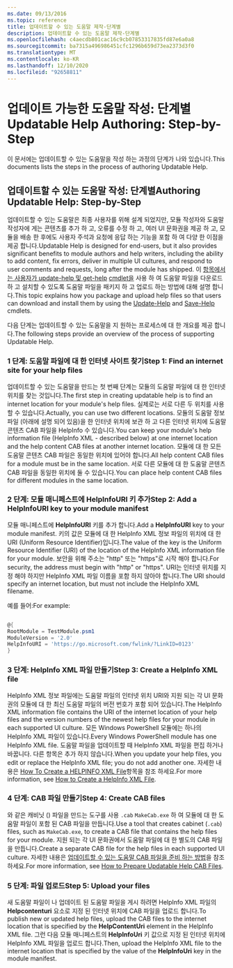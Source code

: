 ```yaml
---
ms.date: 09/13/2016
ms.topic: reference
title: 업데이트할 수 있는 도움말 제작-단계별
description: 업데이트할 수 있는 도움말 제작-단계별
ms.openlocfilehash: c4aecdb801cac16c9cb07853317835fd87e6a0a8
ms.sourcegitcommit: ba7315a496986451cfc1296b659d73ea2373d3f0
ms.translationtype: MT
ms.contentlocale: ko-KR
ms.lasthandoff: 12/10/2020
ms.locfileid: "92658811"
---
```

# <a name="updatable-help-authoring-step-by-step"></a><span data-ttu-id="d8914-103">업데이트 가능한 도움말 작성: 단계별</span><span class="sxs-lookup"><span data-stu-id="d8914-103">Updatable Help Authoring: Step-by-Step</span></span>

<span data-ttu-id="d8914-104">이 문서에는 업데이트할 수 있는 도움말을 작성 하는 과정의 단계가 나와 있습니다.</span><span class="sxs-lookup"><span data-stu-id="d8914-104">This documents lists the steps in the process of authoring Updatable Help.</span></span>

## <a name="authoring-updatable-help-step-by-step"></a><span data-ttu-id="d8914-105">업데이트할 수 있는 도움말 작성: 단계별</span><span class="sxs-lookup"><span data-stu-id="d8914-105">Authoring Updatable Help: Step-by-Step</span></span>

<span data-ttu-id="d8914-106">업데이트할 수 있는 도움말은 최종 사용자를 위해 설계 되었지만, 모듈 작성자와 도움말 작성자에 게는 콘텐츠를 추가 하 고, 오류를 수정 하 고, 여러 UI 문화권을 제공 하 고, 모듈을 배송 한 후에도 사용자 주석과 요청에 응답 하는 기능을 포함 하 여 다양 한 이점을 제공 합니다.</span><span class="sxs-lookup"><span data-stu-id="d8914-106">Updatable Help is designed for end-users, but it also provides significant benefits to module authors and help writers, including the ability to add content, fix errors, deliver in multiple UI cultures, and respond to user comments and requests, long after the module has shipped.</span></span> <span data-ttu-id="d8914-107">이 [항목에서는 사용자가 update-help 및 get-help](/powershell/module/Microsoft.PowerShell.Core/Update-Help) [cmdlet을](/powershell/module/Microsoft.PowerShell.Core/Save-Help) 사용 하 여 도움말 파일을 다운로드 하 고 설치할 수 있도록 도움말 파일을 패키지 하 고 업로드 하는 방법에 대해 설명 합니다.</span><span class="sxs-lookup"><span data-stu-id="d8914-107">This topic explains how you package and upload help files so that users can download and install them by using the [Update-Help](/powershell/module/Microsoft.PowerShell.Core/Update-Help) and [Save-Help](/powershell/module/Microsoft.PowerShell.Core/Save-Help) cmdlets.</span></span>

<span data-ttu-id="d8914-108">다음 단계는 업데이트할 수 있는 도움말을 지 원하는 프로세스에 대 한 개요를 제공 합니다.</span><span class="sxs-lookup"><span data-stu-id="d8914-108">The following steps provide an overview of the process of supporting Updatable Help.</span></span>

### <a name="step-1-find-an-internet-site-for-your-help-files"></a><span data-ttu-id="d8914-109">1 단계: 도움말 파일에 대 한 인터넷 사이트 찾기</span><span class="sxs-lookup"><span data-stu-id="d8914-109">Step 1: Find an internet site for your help files</span></span>

<span data-ttu-id="d8914-110">업데이트할 수 있는 도움말을 만드는 첫 번째 단계는 모듈의 도움말 파일에 대 한 인터넷 위치를 찾는 것입니다.</span><span class="sxs-lookup"><span data-stu-id="d8914-110">The first step in creating updatable help is to find an internet location for your module's help files.</span></span> <span data-ttu-id="d8914-111">실제로는 서로 다른 두 위치를 사용할 수 있습니다.</span><span class="sxs-lookup"><span data-stu-id="d8914-111">Actually, you can use two different locations.</span></span> <span data-ttu-id="d8914-112">모듈의 도움말 정보 파일 (아래에 설명 되어 있음)을 한 인터넷 위치에 보관 하 고 다른 인터넷 위치에 도움말 콘텐츠 CAB 파일을 HelpInfo 수 있습니다.</span><span class="sxs-lookup"><span data-stu-id="d8914-112">You can keep your module's help information file (HelpInfo XML - described below) at one internet location and the help content CAB files at another internet location.</span></span> <span data-ttu-id="d8914-113">모듈에 대 한 모든 도움말 콘텐츠 CAB 파일은 동일한 위치에 있어야 합니다.</span><span class="sxs-lookup"><span data-stu-id="d8914-113">All help content CAB files for a module must be in the same location.</span></span> <span data-ttu-id="d8914-114">서로 다른 모듈에 대 한 도움말 콘텐츠 CAB 파일을 동일한 위치에 둘 수 있습니다.</span><span class="sxs-lookup"><span data-stu-id="d8914-114">You can place help content CAB files for different modules in the same location.</span></span>

### <a name="step-2-add-a-helpinfouri-key-to-your-module-manifest"></a><span data-ttu-id="d8914-115">2 단계: 모듈 매니페스트에 HelpInfoURI 키 추가</span><span class="sxs-lookup"><span data-stu-id="d8914-115">Step 2: Add a HelpInfoURI key to your module manifest</span></span>

<span data-ttu-id="d8914-116">모듈 매니페스트에 **HelpInfoURI** 키를 추가 합니다.</span><span class="sxs-lookup"><span data-stu-id="d8914-116">Add a **HelpInfoURI** key to your module manifest.</span></span> <span data-ttu-id="d8914-117">키의 값은 모듈에 대 한 HelpInfo XML 정보 파일의 위치에 대 한 URI (Uniform Resource Identifier)입니다.</span><span class="sxs-lookup"><span data-stu-id="d8914-117">The value of the key is the Uniform Resource Identifier (URI) of the location of the HelpInfo XML information file for your module.</span></span> <span data-ttu-id="d8914-118">보안을 위해 주소는 "http" 또는 "https"로 시작 해야 합니다.</span><span class="sxs-lookup"><span data-stu-id="d8914-118">For security, the address must begin with "http" or "https".</span></span> <span data-ttu-id="d8914-119">URI는 인터넷 위치를 지정 해야 하지만 HelpInfo XML 파일 이름을 포함 하지 않아야 합니다.</span><span class="sxs-lookup"><span data-stu-id="d8914-119">The URI should specify an internet location, but must not include the HelpInfo XML filename.</span></span>

<span data-ttu-id="d8914-120">예를 들어:</span><span class="sxs-lookup"><span data-stu-id="d8914-120">For example:</span></span>

```powershell

@{
RootModule = TestModule.psm1
ModuleVersion = '2.0'
HelpInfoURI = 'https://go.microsoft.com/fwlink/?LinkID=0123'
}
```

### <a name="step-3-create-a-helpinfo-xml-file"></a><span data-ttu-id="d8914-121">3 단계: HelpInfo XML 파일 만들기</span><span class="sxs-lookup"><span data-stu-id="d8914-121">Step 3: Create a HelpInfo XML file</span></span>

<span data-ttu-id="d8914-122">HelpInfo XML 정보 파일에는 도움말 파일의 인터넷 위치 URI와 지원 되는 각 UI 문화권의 모듈에 대 한 최신 도움말 파일의 버전 번호가 포함 되어 있습니다.</span><span class="sxs-lookup"><span data-stu-id="d8914-122">The HelpInfo XML information file contains the URI of the internet location of your help files and the version numbers of the newest help files for your module in each supported UI culture.</span></span> <span data-ttu-id="d8914-123">모든 Windows PowerShell 모듈에는 하나의 HelpInfo XML 파일이 있습니다.</span><span class="sxs-lookup"><span data-stu-id="d8914-123">Every Windows PowerShell module has one HelpInfo XML file.</span></span> <span data-ttu-id="d8914-124">도움말 파일을 업데이트할 때 HelpInfo XML 파일을 편집 하거나 바꿉니다. 다른 항목은 추가 하지 않습니다.</span><span class="sxs-lookup"><span data-stu-id="d8914-124">When you update your help files, you edit or replace the HelpInfo XML file; you do not add another one.</span></span> <span data-ttu-id="d8914-125">자세한 내용은 [How To Create a HELPINFO XML File](./how-to-create-a-helpinfo-xml-file.md)항목을 참조 하세요.</span><span class="sxs-lookup"><span data-stu-id="d8914-125">For more information, see [How to Create a HelpInfo XML File](./how-to-create-a-helpinfo-xml-file.md).</span></span>

### <a name="step-4-create-cab-files"></a><span data-ttu-id="d8914-126">4 단계: CAB 파일 만들기</span><span class="sxs-lookup"><span data-stu-id="d8914-126">Step 4: Create CAB files</span></span>

<span data-ttu-id="d8914-127">와 같은 캐비닛 () 파일을 만드는 도구를 사용 `.cab` `MakeCab.exe` 하 여 모듈에 대 한 도움말 파일이 포함 된 CAB 파일을 만듭니다.</span><span class="sxs-lookup"><span data-stu-id="d8914-127">Use a tool that creates cabinet (`.cab`) files, such as `MakeCab.exe`, to create a CAB file that contains the help files for your module.</span></span> <span data-ttu-id="d8914-128">지원 되는 각 UI 문화권에서 도움말 파일에 대 한 별도의 CAB 파일을 만듭니다.</span><span class="sxs-lookup"><span data-stu-id="d8914-128">Create a separate CAB file for the help files in each supported UI culture.</span></span> <span data-ttu-id="d8914-129">자세한 내용은 [업데이트할 수 있는 도움말 CAB 파일을 준비 하는 방법](./how-to-prepare-updatable-help-cab-files.md)을 참조 하세요.</span><span class="sxs-lookup"><span data-stu-id="d8914-129">For more information, see [How to Prepare Updatable Help CAB Files](./how-to-prepare-updatable-help-cab-files.md).</span></span>

### <a name="step-5-upload-your-files"></a><span data-ttu-id="d8914-130">5 단계: 파일 업로드</span><span class="sxs-lookup"><span data-stu-id="d8914-130">Step 5: Upload your files</span></span>

<span data-ttu-id="d8914-131">새 도움말 파일이 나 업데이트 된 도움말 파일을 게시 하려면 HelpInfo XML 파일의 **Helpcontenturi** 요소로 지정 된 인터넷 위치에 CAB 파일을 업로드 합니다.</span><span class="sxs-lookup"><span data-stu-id="d8914-131">To publish new or updated help files, upload the CAB files to the internet location that is specified by the **HelpContentUri** element in the HelpInfo XML file.</span></span> <span data-ttu-id="d8914-132">그런 다음 모듈 매니페스트의 **HelpInfoUri** 키 값으로 지정 된 인터넷 위치에 HelpInfo XML 파일을 업로드 합니다.</span><span class="sxs-lookup"><span data-stu-id="d8914-132">Then, upload the HelpInfo XML file to the internet location that is specified by the value of the **HelpInfoUri** key in the module manifest.</span></span>
